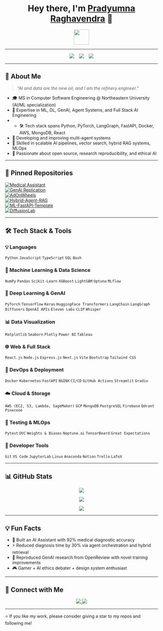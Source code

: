<!-- Title & Animated Wave -->
<h1 align="center">
  Hey there, I'm <a href="https://github.com/PradyumnaRaghavendra" target="_blank">Pradyumna Raghavendra</a> 👋
</h1>

<p align="center">
  <img src="https://media.giphy.com/media/hvRJCLFzcasrR4ia7z/giphy.gif" width="50" />
</p>

---

<p align="center">
  
  <img src="https://img.shields.io/badge/Machine%20Learning-%F0%9F%A4%96-orange" />
  &nbsp;&nbsp;
  <img src="https://img.shields.io/badge/Deep%20Learning-%F0%9F%92%BB-red" />
  &nbsp;&nbsp;
  <img src="https://img.shields.io/badge/Generative%20AI-%F0%9F%A4%97-blue" />
</p>

---

## 🚀 About Me

> _“AI and data are the new oil, and I am the refinery engineer.”_  

- 🎓 MS in Computer Software Engineering @ Northeastern University (AI/ML specialization)  
- 🧠 Expertise in ML, DL, GenAI, Agent Systems, and Full Stack AI Engineering
- - 🛠️ Tech stack spans Python, PyTorch, LangGraph, FastAPI, Docker, AWS, MongoDB, React
- 🔬 Developing and improving multi-agent systems  
- 💼 Skilled in scalable AI pipelines, vector search, hybrid RAG systems, MLOps    
- 🌱 Passionate about open source, research reproducibility, and ethical AI  

---

## 📌 Pinned Repositories

[![Medical Assistant](https://github-readme-stats.vercel.app/api/pin/?username=PradyumnaRaghavendra&repo=MedicalAssistant&theme=tokyonight)](https://github.com/PradyumnaRaghavendra/AI-Agent-Driven-Medical-Assistant-Platform)  
[![GenAI Replication](https://github-readme-stats.vercel.app/api/pin/?username=PradyumnaRaghavendra&repo=GenAI-Replication&theme=tokyonight)](https://github.com/PradyumnaRaghavendra/GenAI-Replication)  
[![AdOnWheels](https://github-readme-stats.vercel.app/api/pin/?username=PradyumnaRaghavendra&repo=AdOnWheels&theme=tokyonight)](https://github.com/ChandrakiranGR/AdOnWheel)  
[![Hybrid-Agent-RAG](https://github-readme-stats.vercel.app/api/pin/?username=PradyumnaRaghavendra&repo=Hybrid-Agent-RAG&theme=tokyonight)](https://github.com/PradyumnaRaghavendra/Hybrid-Agent-RAG)  
[![ML-FastAPI-Template](https://github-readme-stats.vercel.app/api/pin/?username=PradyumnaRaghavendra&repo=ML-FastAPI-Template&theme=tokyonight)](https://github.com/PradyumnaRaghavendra/ML-FastAPI-Template)  
[![DiffusionLab](https://github-readme-stats.vercel.app/api/pin/?username=PradyumnaRaghavendra&repo=DiffusionLab&theme=tokyonight)](https://github.com/PradyumnaRaghavendra/AbDiffuser)  

---

## 🛠️ Tech Stack & Tools

### 💡 Languages  
`Python` `JavaScript` `TypeScript` `SQL` `Bash`

### 🧠 Machine Learning & Data Science  
`NumPy` `Pandas` `Scikit-Learn` `XGBoost` `LightGBM` `Optuna` `MLflow`

### 🤖 Deep Learning & GenAI  
`PyTorch` `TensorFlow` `Keras` `HuggingFace Transformers` `LangChain` `LangGraph` `Diffusers` `OpenAI APIs` `Eleven Labs` `CLIP` `Whisper`

### 📊 Data Visualization  
`Matplotlib` `Seaborn` `Plotly` `Power BI` `Tableau`

### 🌐 Web & Full Stack  
`React.js` `Node.js` `Express.js` `Next.js` `Vite` `Bootstrap` `Tailwind CSS`

### 🔧 DevOps & Deployment  
`Docker` `Kubernetes` `FastAPI` `NGINX` `CI/CD` `GitHub Actions` `Streamlit` `Gradio`

### ☁️ Cloud & Storage  
`AWS (EC2, S3, Lambda, SageMaker)` `GCP` `MongoDB` `PostgreSQL` `Firebase` `Qdrant` `Pinecone`

### 🧪 Testing & MLOps  
`Pytest` `DVC` `Weights & Biases` `Neptune.ai` `TensorBoard` `Great Expectations`

### 🧰 Developer Tools  
`Git` `VS Code` `JupyterLab` `Linux` `Anaconda` `Notion` `Trello` `LaTeX`

---

## 📊 GitHub Stats

<p align="center">
  <img src="https://github-readme-stats.vercel.app/api?username=PradyumnaRaghavendra&show_icons=true&count_private=true&theme=tokyonight" />
</p>

<p align="center">
  <img src="https://github-readme-streak-stats.herokuapp.com/?user=PradyumnaRaghavendra&theme=tokyonight" />
</p>

<p align="center">
  <img src="https://github-readme-stats.vercel.app/api/top-langs/?username=PradyumnaRaghavendra&layout=compact&theme=tokyonight" />
</p>

---

## 💡 Fun Facts

- 🤖 Built an AI Assistant with 92% medical diagnostic accuracy  
- ⚡ Reduced diagnosis time by 30% via agent orchestration and hybrid retrieval  
- 🧬 Reproduced GenAI research from OpenReview with novel training improvements  
- 🎮 Gamer + AI ethics debater + design system enthusiast  

---

## 📢 Connect with Me

<p align="center">
  <a href="https://linkedin.com/in/pradyumna-raghavendra">
    <img src="https://img.shields.io/badge/LinkedIn-0077B5?style=for-the-badge&logo=linkedin&logoColor=white" />
  </a>
  <a href="mailto:your.email@example.com">
    <img src="https://img.shields.io/badge/Outlook-0078D4?style=for-the-badge&logo=microsoft-outlook&logoColor=white" />
  </a>
</p>

---

⭐️ If you like my work, please consider giving a star to my repos and following me!
